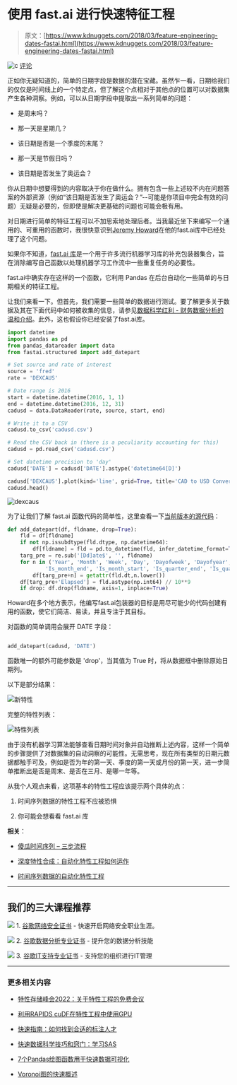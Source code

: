 # 使用 fast.ai 进行快速特征工程

> 原文：[https://www.kdnuggets.com/2018/03/feature-engineering-dates-fastai.html](https://www.kdnuggets.com/2018/03/feature-engineering-dates-fastai.html)

![c](../Images/3d9c022da2d331bb56691a9617b91b90.png) [评论](#comments)

正如你无疑知道的，简单的日期字段是数据的潜在宝藏。虽然乍一看，日期给我们的仅仅是时间线上的一个特定点，但了解这个点相对于其他点的位置可以对数据集产生各种洞察。例如，可以从日期字段中提取出一系列简单的问题：

+   是周末吗？

+   那一天是星期几？

+   该日期是否是一个季度的末尾？

+   那一天是节假日吗？

+   该日期是否发生了奥运会？

你从日期中想要得到的内容取决于你在做什么。拥有包含一些上述较不内在问题答案的外部资源（例如“该日期是否发生了奥运会？”--可能是你项目中完全有效的问题）无疑是必要的，但即使是解决更基础的问题也可能会极有用。

对日期进行简单的特征工程可以不加思索地处理后者。当我最近坐下来编写一个通用的、可重用的函数时，我很快意识到[Jeremy Howard](https://twitter.com/jeremyphoward)在他的fast.ai库中已经处理了这个问题。

如果你不知道，[fast.ai 库](https://github.com/fastai/fastai)是一个用于许多流行机器学习库的补充包装器集合，旨在消除编写自己函数以处理机器学习工作流中一些重复任务的必要性。

fast.ai中确实存在这样的一个函数，它利用 Pandas 在后台自动化一些简单的与日期相关的特征工程。

让我们来看一下。但首先，我们需要一些简单的数据进行测试。要了解更多关于数据及其在下面代码中如何被收集的信息，请参见[数据科学红利 - 财务数据分析的温和介绍](/2017/04/data-science-dividends-intro-financial-data-analysis.html)。此外，这也假设你已经安装了fast.ai库。

```py
import datetime
import pandas as pd
from pandas_datareader import data
from fastai.structured import add_datepart

# Set source and rate of interest
source = 'fred'
rate = 'DEXCAUS'

# Date range is 2016
start = datetime.datetime(2016, 1, 1)
end = datetime.datetime(2016, 12, 31)
cadusd = data.DataReader(rate, source, start, end)

# Write it to a CSV 
cadusd.to_csv('cadusd.csv')

# Read the CSV back in (there is a peculiarity accounting for this)
cadusd = pd.read_csv('cadusd.csv')

# Set datetime precision to 'day'
cadusd['DATE'] = cadusd['DATE'].astype('datetime64[D]')

cadusd['DEXCAUS'].plot(kind='line', grid=True, title='CAD to USD Conversion Rates, 2016')
cadusd.head()
```

![dexcaus](../Images/41bb73ec010a7d22c85be4c4aa6778c5.png)

为了让我们了解 fast.ai 函数代码的简单性，这里查看一下[当前版本的源代码](https://github.com/fastai/fastai/blob/master/fastai/structured.py)：

```py
def add_datepart(df, fldname, drop=True):
    fld = df[fldname]
    if not np.issubdtype(fld.dtype, np.datetime64):
        df[fldname] = fld = pd.to_datetime(fld, infer_datetime_format=True)
    targ_pre = re.sub('[Dd]ate$', '', fldname)
    for n in ('Year', 'Month', 'Week', 'Day', 'Dayofweek', 'Dayofyear',
            'Is_month_end', 'Is_month_start', 'Is_quarter_end', 'Is_quarter_start', 'Is_year_end', 'Is_year_start'):
        df[targ_pre+n] = getattr(fld.dt,n.lower())
    df[targ_pre+'Elapsed'] = fld.astype(np.int64) // 10**9
    if drop: df.drop(fldname, axis=1, inplace=True)
```

Howard在多个地方表示，他编写fast.ai包装器的目标是用尽可能少的代码创建有用的函数，使它们简洁、易读，并且专注于其目标。

对函数的简单调用会展开 DATE 字段：

```py

add_datepart(cadusd, 'DATE')
```

函数唯一的额外可能参数是 'drop'，当其值为 True 时，将从数据框中删除原始日期列。

以下是部分结果：

![新特性](../Images/473171a63c95941aeee84a883634b76b.png)

完整的特性列表：

![特性列表](../Images/63a2d87efc8cb7ea2cc53f7932d49bb4.png)

由于没有机器学习算法能够查看日期时间对象并自动推断上述内容，这样一个简单的步骤提供了对数据集的自动洞察的可能性。无需思考，现在所有类型的日期元数据都触手可及，例如是否为年的第一天、季度的第一天或月份的第一天，进一步简单推断出是否是周末、是否在三月、是哪一年等。

从我个人观点来看，这项基本的特性工程应该提示两个具体的点：

1.  时间序列数据的特性工程不应被恐惧

1.  你可能会想看看 fast.ai 库

**相关**：

+   [傻瓜时间序列 – 三步流程](/2018/03/time-series-dummies-3-step-process.html)

+   [深度特性合成：自动化特性工程如何运作](/2018/02/deep-feature-synthesis-automated-feature-engineering.html)

+   [时间序列数据的自动化特性工程](/2017/11/automated-feature-engineering-time-series-data.html)

* * *

## 我们的三大课程推荐

![](../Images/0244c01ba9267c002ef39d4907e0b8fb.png) 1\. [谷歌网络安全证书](https://www.kdnuggets.com/google-cybersecurity) - 快速开启网络安全职业生涯。

![](../Images/e225c49c3c91745821c8c0368bf04711.png) 2\. [谷歌数据分析专业证书](https://www.kdnuggets.com/google-data-analytics) - 提升您的数据分析技能

![](../Images/0244c01ba9267c002ef39d4907e0b8fb.png) 3\. [谷歌IT支持专业证书](https://www.kdnuggets.com/google-itsupport) - 支持您的组织进行IT管理

* * *

### 更多相关内容

+   [特性存储峰会2022：关于特性工程的免费会议](https://www.kdnuggets.com/2022/10/hopsworks-feature-store-summit-2022-free-conference-feature-engineering.html)

+   [利用RAPIDS cuDF在特性工程中使用GPU](https://www.kdnuggets.com/2023/06/rapids-cudf-leverage-gpu-feature-engineering.html)

+   [快速指南：如何找到合适的标注人才](https://www.kdnuggets.com/2022/04/quick-guide-find-right-minds-annotation.html)

+   [快速数据科学技巧和窍门：学习SAS](https://www.kdnuggets.com/2022/05/sas-quick-data-science-tips-tricks-learn.html)

+   [7个Pandas绘图函数用于快速数据可视化](https://www.kdnuggets.com/7-pandas-plotting-functions-for-quick-data-visualization)

+   [Voronoi图的快速概述](https://www.kdnuggets.com/2022/11/quick-overview-voronoi-diagrams.html)
